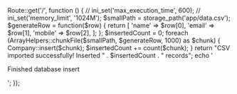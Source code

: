 <?php

use Illuminate\Support\Facades\Route;
use App\Models\Company;
use Illuminate\Support\Facades\DB;
use App\Helpers\ArrayHelpers;
<!-- ARRAy CHUNKING (27 seconds exection time) -->
Route::get('/', function () {
    // ini_set('max_execution_time', 600);
    // ini_set('memory_limit', '1024M');
    
    $smallPath = storage_path('app/data.csv');

    $generateRow = function($row) {
        return [
            'name' => $row[0],
            'email' => $row[1],
            'mobile' => $row[2],
        ];
    };

    $insertedCount = 0;


        foreach (ArrayHelpers::chunkFile($smallPath, $generateRow, 1000) as $chunk) {
            Company::insert($chunk);
            $insertedCount += count($chunk);
        }



        return "CSV imported successfully! Inserted " . $insertedCount . " records";
   

    echo '<p>Finished database insert</p>';
});
